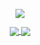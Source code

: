 <p align="center">
    <img src="https://readme-typing-svg.herokuapp.com/?lines=Hello+!+Welcome+to+my+Github+page;I+am+Hediye+:)&font=Fira%20Code&center=true&width=740&height=45&color=7B68EE&vCenter=true&size=30">
</p>

<div align="center">
    <div>
        <a href="https://github.com/hdyoztrk">
            <img align="center" src="https://github-readme-stats.vercel.app/api?username=hdyoztrk&show_icons=true&bg_color=0d1117&text_color=bdc3c7&title_color=f1c40f&icon_color=f1c40f&hide_border=true" />
        </a>
       <a href="https://github.com/hdyoztrk">
            <img align="center" src="https://github-readme-stats.vercel.app/api/top-langs/?username=hdyoztrk&bg_color=0d1117&text_color=bdc3c7&title_color=f1c40f&hide_border=true&layout=compact&langs_count=10" />
        </a>
    </div>
</div>
